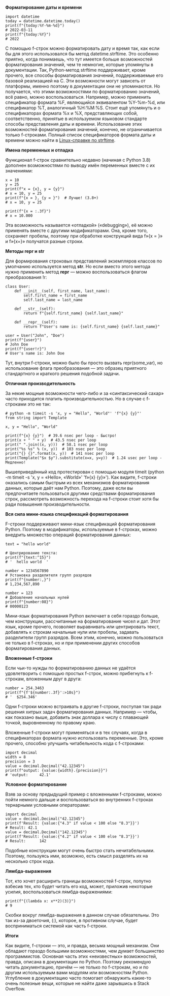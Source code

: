 **Форматирование даты и времени**

```
import datetime
today = datetime.datetime.today()
print(f"{today:%Y-%m-%d}")
# 2022-03-11
print(f"{today:%Y}")
# 2022
```
С помощью f-строк можно форматировать дату и время так, как если бы для этого использовался бы метод datetime.strftime. Это особенно приятно, когда понимаешь, что тут имеется больше возможностей форматирования значений, чем те немногие, которые упомянуты в документации. Так, Python-метод strftime поддерживает, кроме прочего, все способы форматирования значений, поддерживаемые его базовой реализацией на C. Эти возможности могут зависеть от платформы, именно поэтому в документации они не упоминаются. Но получается, что этими возможностями по форматированию значений, всё равно, можно воспользоваться. Например, можно применить спецификатор формата %F, являющийся эквивалентом %Y-%m-%d, или спецификатор %T, аналогичный %H:%M:%S. Стоит ещё упомянуть и о спецификаторах формата %x и %X, представляющих собой, соответственно, принятые в используемом языковом стандарте способы представления даты и времени. Использование этих возможностей форматирования значений, конечно, не ограничивается только f-строками. Полный список спецификаторов формата даты и времени можно найти в [Linux-справке по strftime](https://manpages.debian.org/bullseye/manpages-dev/strftime.3.en.html).

**Имена переменных и отладка**

Функционал f-строк сравнительно недавно (начиная с Python 3.8) дополнен возможностями по выводу имён переменных вместе с их значениями:

```
x = 10
y = 25
print(f"x = {x}, y = {y}")
# x = 10, y = 25
print(f"{x = }, {y = }")  # Лучше! (3.8+)
# x = 10, y = 25

print(f"{x = :.3f}")
# x = 10.000
```

Эта возможность называется «отладкой» («debugging»), её можно применять вместе с другими модификаторами. Она, кроме того, сохраняет пробелы, поэтому при обработке конструкций вида f»{x = }» и f»{x=}» получатся разные строки.

**Методы __repr__ и __str__**

Для формирования строковых представлений экземпляров классов по умолчанию используется метод __str__. Но если вместо этого метода нужно применить метод __repr__ — можно воспользоваться флагом преобразования !r:

```
class User:
    def __init__(self, first_name, last_name):
        self.first_name = first_name
        self.last_name = last_name

    def __str__(self):
        return f"{self.first_name} {self.last_name}"

    def __repr__(self):
        return f"User's name is: {self.first_name} {self.last_name}"

user = User("John", "Doe")
print(f"{user}")
# John Doe
print(f"{user!r}")
# User's name is: John Doe
```

Тут, внутри f-строки, можно было бы просто вызвать repr(some_var), но использование флага преобразования — это образец приятного стандартного и краткого решения подобной задачи.

**Отличная производительность**

За некие мощные возможности чего-либо и за «синтаксический сахар» часто приходится платить производительностью. Но в случае с f-строками это не так:

```
# python -m timeit -s 'x, y = "Hello", "World"' 'f"{x} {y}"'
from string import Template

x, y = "Hello", "World"

print(f"{x} {y}")  # 39.6 nsec per loop - Быстро!
print(x + " " + y)  # 43.5 nsec per loop
print(" ".join((x, y)))  # 58.1 nsec per loop
print("%s %s" % (x, y))  # 103 nsec per loop
print("{} {}".format(x, y))  # 141 nsec per loop
print(Template("$x $y").substitute(x=x, y=y))  # 1.24 usec per loop - Медленно!
```

Вышеприведённый код протестирован с помощью модуля timeit (python -m timeit -s 'x, y = «Hello», «World»' 'f»{x} {y}»'). Как видите, f-строки оказались самым быстрым из всех механизмов форматирования данных, которые даёт нам Python. Поэтому, даже если вы предпочитаете пользоваться другими средствами форматирования строк, рассмотреть возможность перехода на f-строки стоит хотя бы ради повышения производительности.

**Вся сила мини-языка спецификаций форматирования**

F-строки поддерживают мини-язык спецификаций форматирования Python. Поэтому в модификаторы, используемые в f-строках, можно внедрить множество операций форматирования данных:

```
text = "hello world"

# Центрирование текста:
print(f"{text:^15}")
# '  hello world  '

number = 1234567890
# Установка разделителя групп разрядов
print(f"{number:,}")
# 1,234,567,890

number = 123
# Добавление начальных нулей
print(f"{number:08}")
# 00000123
```

Мини-язык форматирования Python включает в себя гораздо больше, чем конструкции, рассчитанные на форматирование чисел и дат. Этот язык, кроме прочего, позволяет выравнивать или центрировать текст, добавлять к строкам начальные нули или пробелы, задавать разделители групп разрядов. Всем этим, конечно, можно пользоваться не только в f-строках, но и при применении других способов форматирования данных.

**Вложенные f-строки**

Если чьи-то нужды по форматированию данных не удаётся удовлетворить с помощью простых f-строк, можно прибегнуть к f-строкам, вложенным друг в друга:

```
number = 254.3463
print(f"{f'${number:.3f}':>10s}")
# '  $254.346'
```

Одни f-строки можно встраивать в другие f-строки, поступая так ради решения хитрых задач форматирования данных. Например — чтобы, как показано выше, добавить знак доллара к числу с плавающей точкой, выровненному по правому краю.

Вложенные f-строки могут применяться и в тех случаях, когда в спецификаторах формата нужно использовать переменные. Это, кроме прочего, способно улучшить читабельность кода с f-строками:

```
import decimal
width = 8
precision = 3
value = decimal.Decimal("42.12345")
print(f"output: {value:{width}.{precision}}")
# 'output:     42.1'
```

**Условное форматирование**

Взяв за основу предыдущий пример с вложенными f-строками, можно пойти немного дальше и воспользоваться во внутренних f-строках тернарными условными операторами:

```
import decimal
value = decimal.Decimal("42.12345")
print(f'Result: {value:{"4.3" if value < 100 else "8.3"}}')
# Result: 42.1
value = decimal.Decimal("142.12345")
print(f'Result: {value:{"4.2" if value < 100 else "8.3"}}')
# Result:      142
```

Подобные конструкции могут очень быстро стать нечитабельными. Поэтому, пользуясь ими, возможно, есть смысл разделять их на несколько строк кода.

**Лямбда-выражения**

Тот, кто хочет расширить границы возможностей f-строк, попутно взбесив тех, кто будет читать его код, может, приложив некоторые усилия, воспользоваться лямбда-выражениями:

```
print(f"{(lambda x: x**2)(3)}")
# 9
```

Скобки вокруг лямбда-выражения в данном случае обязательны. Это так из-за двоеточия, (:), которое, в противном случае, будет восприниматься системой как часть f-строки.

**Итоги**

Как видите, f-строки — это, и правда, весьма мощный механизм. Они обладают гораздо большими возможностями, чем думает большинство программистов. Основная часть этих «неизвестных» возможностей, правда, описана в документации по Python. Поэтому рекомендую читать документацию, причём — не только по f-строкам, но и по другим используемым вами модулям или возможностям Python. Углубление в документацию часто помогает обнаружить какие-то очень полезные вещи, которые не найти даже зарывшись в Stack Overflow.
